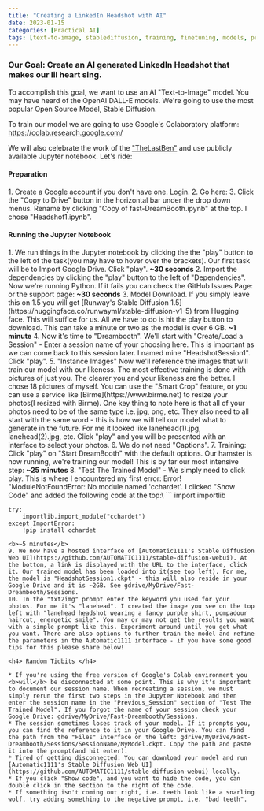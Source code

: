 ```yaml
---
title: "Creating a LinkedIn Headshot with AI"
date: 2023-01-15 
categories: [Practical AI]
tags: [text-to-image, stablediffusion, training, finetuning, models, prompting]
---
```


<h3>Our Goal: Create an AI generated LinkedIn Headshot that makes our lil heart sing.</h3>

To accomplish this goal, we want to use an AI "Text-to-Image" model. You may have heard of the OpenAI DALL-E models. We're going to use the most popular Open Source Model, Stable Diffusion. 

To train our model we are going to use Google's Colaboratory platform: <https://colab.research.google.com/>

We will also celebrate the work of the ["TheLastBen"](https://github.com/TheLastBen/) and use publicly available Jupyter notebook. Let's ride:

<h4> Preparation </h4>
1. Create a Google account if you don't have one. Login.
2. Go here: <https://colab.research.google.com/github/TheLastBen/fast-stable-diffusion/blob/main/fast-DreamBooth.ipynb>
3. Click the "Copy to Drive" button in the horizontal bar under the drop down menus. Rename by clicking "Copy of fast-DreamBooth.ipynb" at the top. I chose "Headshot1.ipynb".

<h4> Running the Jupyter Notebook </h4>
1. We run things in the Jupyter notebook by clicking the the "play" button to the left of the task(you may have to hover over the brackets). Our first task will be to Import Google Drive. Click "play". <b>~30 seconds</b>
2. Import the dependencies by clicking the "play" button to the left of "Dependencies". Now we're running Python. If it fails you can check the GitHub Issues Page: <https://github.com/TheLastBen/fast-stable-diffusion/issues> or the support page: <https://ko-fi.com/thelastben> <b>~30 seconds</b>
3. Model Download. If you simply leave this on 1.5 you will get [Runway's Stable Diffusion 1.5](https://huggingface.co/runwayml/stable-diffusion-v1-5) from Hugging face. This will suffice for us. All we have to do is hit the play button to download. This can take a minute or two as the model is over 6 GB. <b>~1 minute</b>
4. Now it's time to "Dreambooth". We'll start with "Create/Load a Session" - Enter a session name of your choosing here. This is important as we can come back to this session later. I named mine "HeadshotSession1". Click "play".
5. "Instance Images" Now we'll reference the images that will train our model with our likeness. The most effective training is done with pictures of just you. The clearer you and your likeness are the better. I chose 18 pictures of myself. You can use the "Smart Crop" feature, or you can use a service like [Birme](https://www.birme.net) to resize your photos(I resized with Birme). One key thing to note here is that all of your photos need to be of the same type i.e. jpg, png, etc. They also need to all start with the same word - this is how we will tell our model what to generate in the future. For me it looked like lanehead(1).jpg, lanehead(2).jpg, etc. Click "play" and you will be presented with an interface to select your photos.
6. We do not need "Captions".
7. Training: Click "play" on "Start DreamBooth" with the default options. Our hamster is now running, we're training our model! This is by far our most intensive step: <b>~25 minutes</b>
8. "Test The Trained Model" - We simply need to click play. This is where I encountered my first error: Error! "ModuleNotFoundError: No module named 'cchardet'. I clicked "Show Code" and added the following code at the top:\
```
    import importlib

    try:
        importlib.import_module("cchardet")
    except ImportError:
        !pip install cchardet
```
<b>~5 minutes</b>
9. We now have a hosted interface of [Automatic1111's Stable Diffusion Web UI](https://github.com/AUTOMATIC1111/stable-diffusion-webui). At the bottom, a link is displayed with the URL to the interface, click it. Our trained model has been loaded into it(see top left). For me, the model is "HeadshotSession1.ckpt" - this will also reside in your Google Drive and it is ~2GB. See gdrive/MyDrive/Fast-Dreambooth/Sessions. 
10. In the "txt2img" prompt enter the keyword you used for your photos. For me it's "lanehead". I created the image you see on the top left with "lanehead headshot wearing a fancy purple shirt, pompadour haircut, energetic smile". You may or may not get the results you want with a simple prompt like this. Experiment around until you get what you want. There are also options to further train the model and refine the parameters in the Automatic1111 interface - if you have some good tips for this please share below!

<h4> Random Tidbits </h4>

* If you're using the free version of Google's Colab environment you <b>will</b> be disconnected at some point. This is why it's important to document our session name. When recreating a session, we must simply rerun the first two steps in the Jupyter Notebook and then enter the session name in the "Previous_Session" section of "Test The Trained Model". If you forgot the name of your session check your Google Drive: gdrive/MyDrive/Fast-Dreambooth/Sessions.
* The session sometimes loses track of your model. If it prompts you, you can find the reference to it in your Google Drive. You can find the path from the "Files" interface on the left: gdrive/MyDrive/Fast-Dreambooth/Sessions/SessionName/MyModel.ckpt. Copy the path and paste it into the prompt(and hit enter).
* Tired of getting disconnected: You can download your model and run [Automatic1111's Stable Diffusion Web UI](https://github.com/AUTOMATIC1111/stable-diffusion-webui) locally.
* If you click "Show code", and you want to hide the code, you can double click in the section to the right of the code.
* If something isn't coming out right, i.e. teeth look like a snarling wolf, try adding something to the negative prompt, i.e. "bad teeth".